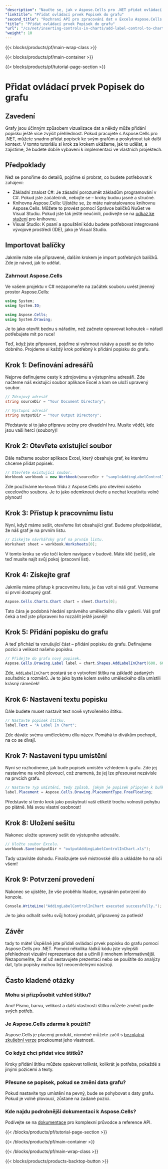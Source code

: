 ```yaml
---
"description": "Naučte se, jak v Aspose.Cells pro .NET přidat ovládací prvek popisku do grafů s tímto podrobným návodem. Vylepšete si vizualizaci dat."
"linktitle": "Přidat ovládací prvek Popisek do grafu"
"second_title": "Rozhraní API pro zpracování dat v Excelu Aspose.Cells v .NET"
"title": "Přidat ovládací prvek Popisek do grafu"
"url": "/cs/net/inserting-controls-in-charts/add-label-control-to-chart/"
"weight": 10
---
```


{{< blocks/products/pf/main-wrap-class >}}

{{< blocks/products/pf/main-container >}}

{{< blocks/products/pf/tutorial-page-section >}}

# Přidat ovládací prvek Popisek do grafu

## Zavedení

Grafy jsou účinným způsobem vizualizace dat a někdy může přidání popisku ještě více zvýšit přehlednost. Pokud pracujete s Aspose.Cells pro .NET, můžete snadno přidat popisek ke svým grafům a poskytnout tak další kontext. V tomto tutoriálu si krok za krokem ukážeme, jak to udělat, a zajistíme, že budete dobře vybaveni k implementaci ve vlastních projektech.

## Předpoklady

Než se ponoříme do detailů, pojďme si probrat, co budete potřebovat k zahájení:

- Základní znalost C#: Je zásadní porozumět základům programování v C#. Pokud jste začátečník, nebojte se – kroky budou jasné a stručné.
- Knihovna Aspose.Cells: Ujistěte se, že máte nainstalovanou knihovnu Aspose.Cells. Můžete to provést pomocí Správce balíčků NuGet ve Visual Studiu. Pokud jste tak ještě neučinili, podívejte se na [odkaz ke stažení](https://releases.aspose.com/cells/net/) pro knihovnu.
- Visual Studio: K psaní a spouštění kódu budete potřebovat integrované vývojové prostředí (IDE), jako je Visual Studio.

## Importovat balíčky

Jakmile máte vše připravené, dalším krokem je import potřebných balíčků. Zde je návod, jak to udělat.

### Zahrnout Aspose.Cells

Ve vašem projektu v C# nezapomeňte na začátek souboru uvést jmenný prostor Aspose.Cells:

```csharp
using System;
using System.IO;

using Aspose.Cells;
using System.Drawing;
```

Je to jako otevřít bednu s nářadím, než začnete opravovat kohoutek – nářadí potřebujete mít po ruce!

Teď, když jste připraveni, pojďme si vyhrnout rukávy a pustit se do toho dobrého. Projdeme si každý krok potřebný k přidání popisku do grafu.

## Krok 1: Definování adresářů

Nejprve definujeme cesty k zdrojovému a výstupnímu adresáři. Zde načteme náš existující soubor aplikace Excel a kam se uloží upravený soubor.

```csharp
// Zdrojový adresář
string sourceDir = "Your Document Directory";

// Výstupní adresář
string outputDir = "Your Output Directory";
```

Představte si to jako přípravu scény pro divadelní hru. Musíte vědět, kde jsou vaši herci (soubory)!

## Krok 2: Otevřete existující soubor

Dále načteme soubor aplikace Excel, který obsahuje graf, ke kterému chceme přidat popisek. 

```csharp
// Otevřete existující soubor.
Workbook workbook = new Workbook(sourceDir + "sampleAddingLabelControlInChart.xls");
```

Zde používáme `Workbook` třídu z Aspose.Cells pro otevření našeho excelového souboru. Je to jako odemknout dveře a nechat kreativitu volně plynout!

## Krok 3: Přístup k pracovnímu listu

Nyní, když máme sešit, otevřeme list obsahující graf. Budeme předpokládat, že náš graf je na prvním listu.

```csharp
// Získejte návrhářský graf na prvním listu.
Worksheet sheet = workbook.Worksheets[0];
```

V tomto kroku se vše točí kolem navigace v budově. Máte klíč (sešit), ale teď musíte najít svůj pokoj (pracovní list).

## Krok 4: Získejte graf

Jakmile máme přístup k pracovnímu listu, je čas vzít si náš graf. Vezmeme si první dostupný graf.

```csharp
Aspose.Cells.Charts.Chart chart = sheet.Charts[0];
```

Tato čára je podobná hledání správného uměleckého díla v galerii. Váš graf čeká a teď jste připraveni ho rozzářit ještě jasněji!

## Krok 5: Přidání popisku do grafu

A teď přichází ta vzrušující část – přidání popisku do grafu. Definujeme pozici a velikost našeho popisku.

```csharp
// Přidejte do grafu nový popisek.
Aspose.Cells.Drawing.Label label = chart.Shapes.AddLabelInChart(600, 600, 350, 900);
```

Zde, `AddLabelInChart` postará se o vytvoření štítku na základě zadaných souřadnic a rozměrů. Je to jako byste kolem svého uměleckého díla umístili krásný rámeček!

## Krok 6: Nastavení textu popisku

Dále budete muset nastavit text nově vytvořeného štítku. 

```csharp
// Nastavte popisek štítku.
label.Text = "A Label In Chart";
```

Zde dáváte svému uměleckému dílu název. Pomáhá to divákům pochopit, na co se dívají.

## Krok 7: Nastavení typu umístění

Nyní se rozhodneme, jak bude popisek umístěn vzhledem k grafu. Zde jej nastavíme na volně plovoucí, což znamená, že jej lze přesouvat nezávisle na prvcích grafu.

```csharp
// Nastavte Typ umístění, tedy způsob, jakým je popisek připojen k buňkám.
label.Placement = Aspose.Cells.Drawing.PlacementType.FreeFloating; 
```

Představte si tento krok jako poskytnutí vaší etiketě trochu volnosti pohybu po plátně. Má svou vlastní osobnost!

## Krok 8: Uložení sešitu

Nakonec uložte upravený sešit do výstupního adresáře. 

```csharp
// Uložte soubor Excelu.
workbook.Save(outputDir + "outputAddingLabelControlInChart.xls");
```

Tady uzavíráte dohodu. Finalizujete své mistrovské dílo a ukládáte ho na oči všem!

## Krok 9: Potvrzení provedení

Nakonec se ujistěte, že vše proběhlo hladce, vypsáním potvrzení do konzole.

```csharp
Console.WriteLine("AddingLabelControlInChart executed successfully.");
```

Je to jako odhalit světu svůj hotový produkt, připravený za potlesk!

## Závěr

tady to máte! Úspěšně jste přidali ovládací prvek popisku do grafu pomocí Aspose.Cells pro .NET. Pomocí několika řádků kódu jste vylepšili přehlednost vizuální reprezentace dat a učinili ji mnohem informativnější. Nezapomeňte, že ať už sestavujete prezentaci nebo se pouštíte do analýzy dat, tyto popisky mohou být neocenitelnými nástroji.

## Často kladené otázky

### Mohu si přizpůsobit vzhled štítku?
Ano! Písmo, barvu, velikost a další vlastnosti štítku můžete změnit podle svých potřeb.

### Je Aspose.Cells zdarma k použití?
Aspose.Cells je placený produkt, nicméně můžete začít s [bezplatná zkušební verze](https://releases.aspose.com/) prozkoumat jeho vlastnosti.

### Co když chci přidat více štítků?
Kroky přidání štítku můžete opakovat tolikrát, kolikrát je potřeba, pokaždé s jinými pozicemi a texty.

### Přesune se popisek, pokud se změní data grafu?
Pokud nastavíte typ umístění na pevný, bude se pohybovat s daty grafu. Pokud je volně plovoucí, zůstane na zadané pozici.

### Kde najdu podrobnější dokumentaci k Aspose.Cells?
Podívejte se na [dokumentace](https://reference.aspose.com/cells/net/) pro komplexní průvodce a reference API.

{{< /blocks/products/pf/tutorial-page-section >}}

{{< /blocks/products/pf/main-container >}}

{{< /blocks/products/pf/main-wrap-class >}}

{{< blocks/products/products-backtop-button >}}